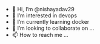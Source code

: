 - 👋 Hi, I’m @nishayadav29
- 👀 I’m interested in devops
- 🌱 I’m currently learning docker
- 💞️ I’m looking to collaborate on ...
- 📫 How to reach me ...

<!---
nishayadav29/nishayadav29 is a ✨ special ✨ repository because its `README.md` (this file) appears on your GitHub profile.
You can click the Preview link to take a look at your changes.
--->
